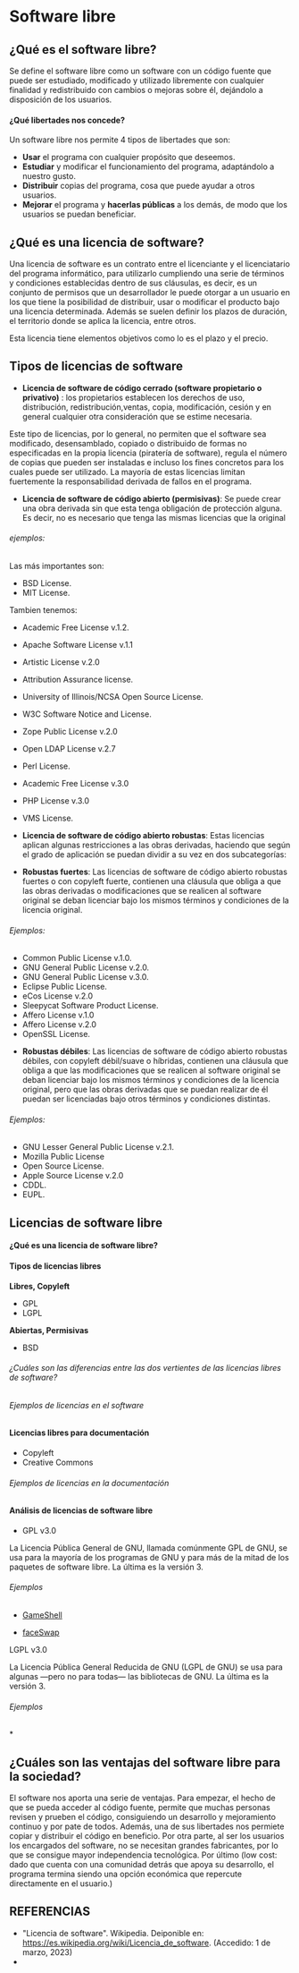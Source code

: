 # Software libre

## ¿Qué es el software libre?

Se define el software libre como un software con un código fuente que puede ser estudiado, modificado y utilizado libremente con cualquier finalidad y redistribuido con cambios o mejoras sobre él, dejándolo a disposición de los usuarios. 

#### ¿Qué libertades nos concede?

Un software libre nos permite 4 tipos de libertades que son:

* __Usar__ el programa con cualquier propósito que deseemos.
* __Estudiar__ y modificar el funcionamiento del programa, adaptándolo a nuestro gusto.
* __Distribuir__ copias del programa, cosa que puede ayudar a otros usuarios.
* __Mejorar__ el programa y __hacerlas públicas__ a los demás, de modo que los usuarios se puedan beneficiar.

## ¿Qué es una licencia de software?

Una licencia de software es un contrato entre el licenciante y el licenciatario del programa informático, para utilizarlo cumpliendo una serie de términos y condiciones establecidas dentro de sus cláusulas, es decir, es un conjunto de permisos que un desarrollador le puede otorgar a un usuario en los que tiene la posibilidad de distribuir, usar o modificar el producto bajo una licencia determinada. Además se suelen definir los plazos de duración, el territorio donde se aplica la licencia, entre otros.

Esta licencia tiene elementos objetivos como lo es el plazo y el precio.

## Tipos de licencias de software 

* __Licencia de software de código cerrado (software propietario o privativo)__ : los propietarios establecen los derechos de uso, distribución, redistribución,ventas, copia, modificación, cesión y en general cualquier otra consideración que se estime necesaria. 

Este tipo de licencias, por lo general, no permiten que el software sea modificado, desensamblado, copiado o distribuido de formas no especificadas en la propia licencia (piratería de software), regula el número de copias que pueden ser instaladas e incluso los fines concretos para los cuales puede ser utilizado. La mayoría de estas licencias limitan fuertemente la responsabilidad derivada de fallos en el programa. 

* __Licencia de software de código abierto (permisivas)__: Se puede crear una obra derivada sin que esta tenga obligación de protección alguna. Es decir, no es necesario que tenga las mismas licencias que la original

###### ejemplos:

Las más importantes son: 
* BSD License.
* MIT License.

Tambien tenemos:
* Academic Free License v.1.2.
* Apache Software License v.1.1
* Artistic License v.2.0
* Attribution Assurance license.
* University of Illinois/NCSA Open Source License.
* W3C Software Notice and License.
* Zope Public License v.2.0
* Open LDAP License v.2.7
* Perl License.
* Academic Free License v.3.0
* PHP License v.3.0
* VMS License.
    
* __Licencia de software de código abierto robustas__: Estas licencias aplican algunas restricciones a las obras derivadas, haciendo que según el grado de aplicación se puedan dividir a su vez en dos subcategorías:

- __Robustas fuertes__: Las licencias de software de código abierto robustas fuertes o con copyleft fuerte, contienen una cláusula que obliga a que las obras derivadas o modificaciones que se realicen al software original se deban licenciar bajo los mismos términos y condiciones de la licencia original. 

###### Ejemplos:

* Common Public License v.1.0.
* GNU General Public License v.2.0.
* GNU General Public License v.3.0.
* Eclipse Public License.
* eCos License v.2.0
* Sleepycat Software Product License.
* Affero License v.1.0
* Affero License v.2.0
* OpenSSL License.

- __Robustas débiles__: Las licencias de software de código abierto robustas débiles, con copyleft débil/suave o híbridas, contienen una cláusula que obliga a que las modificaciones que se realicen al software original se deban licenciar bajo los mismos términos y condiciones de la licencia original, pero que las obras derivadas que se puedan realizar de él puedan ser licenciadas bajo otros términos y condiciones distintas. 

###### Ejemplos:

* GNU Lesser General Public License v.2.1.
* Mozilla Public License
* Open Source License.
* Apple Source License v.2.0
* CDDL.
* EUPL.


## Licencias de software libre

#### ¿Qué es una licencia de software libre?



#### Tipos de licencias libres

__Libres, Copyleft__

* GPL 
* LGPL

__Abiertas, Permisivas__

* BSD

###### ¿Cuáles son las diferencias entre las dos vertientes de las licencias libres de software?

###### Ejemplos de licencias en el software

#### Licencias libres para documentación 

* Copyleft
* Creative Commons

###### Ejemplos de licencias en la documentación

#### Análisis de licencias de software libre

* GPL v3.0

La Licencia Pública General de GNU, llamada comúnmente GPL de GNU, se usa para la mayoría de los programas de GNU y para más de la mitad de los paquetes de software libre. La última es la versión 3. 

###### Ejemplos

* [GameShell](https://github.com/phyver/GameShell.git)

* [faceSwap]()

LGPL v3.0

La Licencia Pública General Reducida de GNU (LGPL de GNU) se usa para algunas —pero no para todas— las bibliotecas de GNU. La última es la versión 3. 

###### Ejemplos

*[]()










## ¿Cuáles son las ventajas del software libre para la sociedad?

El software nos aporta una serie de ventajas. Para empezar, el hecho de que se pueda acceder al código fuente, permite que muchas personas revisen y prueben el código, consiguiendo un desarrollo y mejoramiento continuo y por pate de todos. Además, una de sus libertades nos permiete copiar y distribuir el código en beneficio. Por otra parte, al ser los usuarios los encargados del software, no se necesitan grandes fabricantes, por lo que se consigue mayor independencia tecnológica. Por último (low cost: dado que cuenta con una comunidad detrás que apoya su desarrollo, el programa termina siendo una opción económica que repercute directamente en el usuario.)

## REFERENCIAS

* "Licencia de software". Wikipedia. Deiponible en: https://es.wikipedia.org/wiki/Licencia_de_software. (Accedido: 1 de marzo, 2023)
* 

